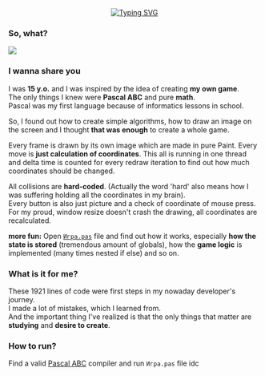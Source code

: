<div align="center">
    <a href="https://git.io/typing-svg"><img src="https://readme-typing-svg.herokuapp.com?font=Fira+Code&weight=700&size=30&duration=1000&pause=2000&color=773AF7&background=7D63C811&center=true&vCenter=true&width=435&lines=my+first+ever+project;2-player+fighting+game" alt="Typing SVG" /></a>
</div>

### So, what?
![](docs/screen-record.gif)

### I wanna share you
I was **15 y.o.** and I was inspired by the idea of creating **my own game**. 
<br/> The only things I knew were **Pascal ABC** and pure **math**.
<br/> Pascal was my first language because of informatics lessons in school.

So, I found out how to create simple algorithms, how to draw an image on the screen and I thought **that was enough** to create a whole game.

Every frame is drawn by its own image which are made in pure Paint. Every move is **just calculation of coordinates**. This all is running in one thread and delta time is counted for every redraw iteration to find out how much coordinates should be changed.

All collisions are **hard-coded**. (Actually the word 'hard' also means how I was suffering holding all the coordinates in my brain). <br/>
Every button is also just picture and a check of coordinate of mouse press. <br/>
For my proud, window resize doesn't crash the drawing, all coordinates are recalculated.

**more fun:** Open [`Игра.pas`](Игра.pas) file and find out how it works, especially **how the state is stored** (tremendous amount of globals), how the **game logic** is implemented (many times nested if else) and so on.

### What is it for me?
These 1921 lines of code were first steps in my nowaday developer's journey. <br/> I made a lot of mistakes, which I learned from. <br/> And the important thing I've realized is that the only things that matter are **studying** and **desire to create**. 

### How to run?
Find a valid [Pascal ABC](https://pascalabc.net/ssyilki-dlya-skachivaniya) compiler and run `Игра.pas` file idc 